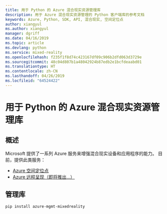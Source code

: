 ```yaml
---
title: 用于 Python 的 Azure 混合现实资源管理库
description: 用于 Azure 混合现实资源管理的 Python 客户端库的参考文档
keywords: Azure, Python, SDK, API, 混合现实, 空间定位点
author: xiangyul
ms.author: xiangyul
manager: dgriff
ms.date: 04/16/2019
ms.topic: article
ms.devlang: python
ms.service: mixed-reality
ms.openlocfilehash: f235f1f8d74c423167df09c906b2dfd063d3729e
ms.sourcegitcommit: 48c04d807b1a48042924b87edb2e1bcfdeaabd01
ms.translationtype: HT
ms.contentlocale: zh-CN
ms.lasthandoff: 04/26/2019
ms.locfileid: "64524422"
---
```

# <a name="azure-mixed-reality-resource-management-libraries-for-python"></a>用于 Python 的 Azure 混合现实资源管理库

## <a name="overview"></a>概述

Microsoft 提供了一系列 Azure 服务来增强混合现实设备和应用程序的能力。 目前，提供此类服务：

* [Azure 空间定位点](https://azure.microsoft.com/en-us/services/spatial-anchors/)
* [Azure 远程呈现（即将推出...）](https://azure.microsoft.com/en-us/services/remote-rendering/)

## <a name="management-library"></a>管理库
```bash
pip install azure-mgmt-mixedreality
```
